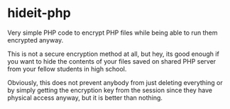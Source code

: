 # hideit-php

Very simple PHP code to encrypt PHP files while being able to run them encrypted anyway.

This is not a secure encryption method at all, but hey, its good enough if you want to hide the contents of your files saved on shared PHP server from your fellow students in high school.

Obviously, this does not prevent anybody from just deleting everything or by simply getting the encryption key from the session since they have physical access anyway, but it is better than nothing.

